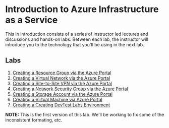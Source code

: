 # Introduction to Azure Infrastructure as a Service

This in introduction consists of a series of instructor led lectures and discussions and hands-on labs. Between each lab, the instructor will introduce you to the technology that you'll be using in the next lab. 

## Labs
1. [Creating a Resource Group via the Azure Portal](https://github.com/dstrebel/azworkshop/blob/master/resourcegroup.md)
2. [Creating a Virtual Network via the Azure Portal](https://github.com/dstrebel/azworkshop/blob/master/vnet.md)
3. [Creating a Site-to-Site VPN via the Azure Portal](https://azure.microsoft.com/en-us/documentation/articles/vpn-gateway-howto-site-to-site-resource-manager-portal/)
4. [Creating a Network Security Group via the Azure Portal](https://github.com/dstrebel/azworkshop/blob/master/nsg.md)
5. [Creating a Storage Account via the Azure Portal](https://github.com/dstrebel/azworkshop/blob/master/storage.md)
6. [Creating a Virtual Machine via Azure Portal](https://github.com/dstrebel/azworkshop/blob/master/vm_win.md)
7. [Creating a Creating DevTest Labs Environment](https://github.com/dstrebel/azworkshop/blob/master/devtestlabs.md)

**NOTE:** This is the first version of this lab. We'll be working to fix some of the inconsistent formating, etc.